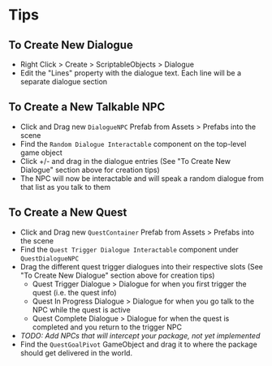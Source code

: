 # Tips
## To Create New Dialogue
- Right Click > Create > ScriptableObjects > Dialogue
- Edit the "Lines" property with the dialogue text. Each line will be a separate dialogue section  

## To Create a New Talkable NPC
- Click and Drag new `DialogueNPC` Prefab from Assets > Prefabs into the scene
- Find the `Random Dialogue Interactable` component on the top-level game object
- Click +/- and drag in the dialogue entries (See "To Create New Dialogue" section above for creation tips)
- The NPC will now be interactable and will speak a random dialogue from that list as you talk to them

## To Create a New Quest
- Click and Drag new `QuestContainer` Prefab from Assets > Prefabs into the scene
- Find the `Quest Trigger Dialogue Interactable` component under `QuestDialogueNPC`
- Drag the different quest trigger dialogues into their respective slots (See "To Create New Dialogue" section above for creation tips)
    - Quest Trigger Dialogue > Dialogue for when you first trigger the quest (i.e. the quest info)
    - Quest In Progress Dialogue > Dialogue for when you go talk to the NPC while the quest is active
    - Quest Complete Dialogue > Dialogue for when the quest is completed and you return to the trigger NPC
- _TODO: Add NPCs that will intercept your package, not yet implemented_ 
- Find the `QuestGoalPivot` GameObject and drag it to where the package should get delivered in the world.
